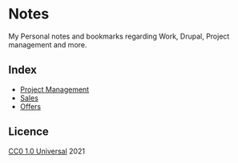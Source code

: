 # Notes
My Personal notes and bookmarks regarding Work, Drupal, Project management and more.


## Index
- [Project Management](pm.md)
- [Sales](sales.md)
- [Offers](offers.md)


## Licence
[CC0 1.0 Universal](LICENSE) 2021
